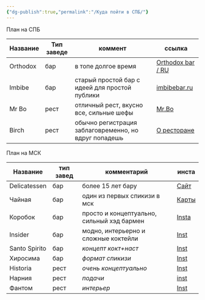 ```yaml
---
{"dg-publish":true,"permalink":"/Куда пойти в СПБ/"}
---
```


План на СПБ 

| Название | Тип заведе | коммент                                               | ссылка                                         |
| -------- | ---------- | ----------------------------------------------------- | ---------------------------------------------- |
| Orthodox | бар        | в топе долгое время                                   | [Orthodox bar / RU](https://orthodox.bar/#top) |
| Imbibe   | бар        | старый простой бар с идеей для простой публики        | [imbibebar.ru](https://imbibebar.ru/)          |
| Mr Bo    | рест       | отличный рест, вкусно все, сильные шефы               | [Mr.Bo](https://www.mrbospb.com/)              |
| Birch    | рест       | обычно регистрация заблаговременно, но вдруг попадешь | [О ресторане](https://birchrest.com/)  |
План на МСК 

| Название      | тип завед | комментарий                                | инста                                                                                    |
| ------------- | --------- | ------------------------------------------ | ---------------------------------------------------------------------------------------- |
| Delicatessen  | бар       | более 15 лет бару                          | [Сайт](https://delicatessen.bar/#%D0%BA%D0%BE%D0%BD%D1%82%D0%B0%D0%BA%D1%82%D1%8B)       |
| Чайная        | бар       | один из первых спикизи в мск               | [Карты](https://yandex.ru/maps/org/chainaya/110581812780/?ll=37.585188%2C55.776001&z=16) |
| Коробок       | бар       | просто и концептуально, сильный хэд бармен | [Insta](https://www.instagram.com/korobokmoscow/)                                        |
| Insider       | бар       | модно, интерьерно и сложные коктейли       | [Inst](https://www.instagram.com/insider.bar.lab/?hl=ru)                                 |
| Santo Spirito | бар       | *концепт кокт+наст*                        | [Inst](https://www.instagram.com/santo_spirito_bar?igsh=em9yaXhwOWY1ZWRv)                |
| Хиросима      | бар       | *формат спикизи*                           | [Inst](https://www.instagram.com/hiroshima_bar_moscow?igsh=bDY3dWs4ZXQ5bzFo)             |
| Historia      | рест      | *очень концептуально*                      | [Inst](https://www.instagram.com/historia_rest?igsh=MWdpYm50c3BpMmIxaQ==)                |
| Нарния        | рест      | *подачи*                                   | [inst](https://www.instagram.com/narnia.moscow?igsh=dnFpOGp2aDhkdGF6)                    |
| Фантом        | рест      | *интерьер*                                 | [Inst](https://www.instagram.com/phantom.moscow?igsh=enk1OXg5Mm12Z2Jz)                   |
